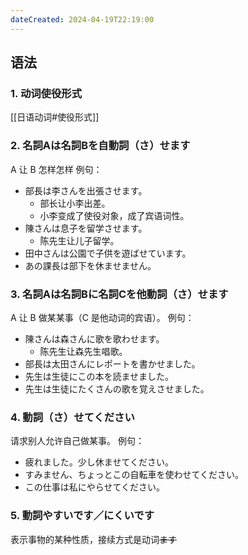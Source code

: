 ```yaml
---
dateCreated: 2024-04-19T22:19:00
---
```

## 语法
### 1. 动词使役形式
[[日语动词#使役形式]]
### 2. 名詞Aは名詞Bを自動詞（さ）せます
A 让 B 怎样怎样
例句：
- 部長は李さんを出張させます。
	- 部长让小李出差。
	- 小李变成了使役对象，成了宾语词性。
- 陳さんは息子を留学させます。
	- 陈先生让儿子留学。
- 田中さんは公園で子供を遊ばせています。
- あの課長は部下を休ませません。
### 3. 名詞Aは名詞Bに名詞Cを他動詞（さ）せます
A 让 B 做某某事（C 是他动词的宾语）。
例句：
- 陳さんは森さんに歌を歌わせます。
	- 陈先生让森先生唱歌。
- 部長は太田さんにレポートを書かせました。
- 先生は生徒にこの本を読ませました。
- 先生は生徒にたくさんの歌を覚えさせました。
### 4. 動詞（さ）せてください
请求别人允许自己做某事。
例句：
- 疲れました。少し休ませてください。
- すみません、ちょっとこの自転車を使わせてください。
- この仕事は私にやらせてください。
### 5. 動詞やすいです／にくいです
表示事物的某种性质，接续方式是动词~~ます~~